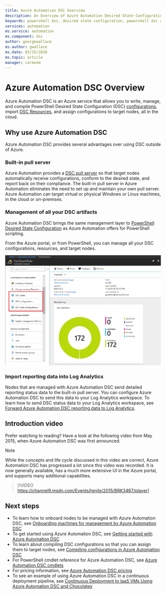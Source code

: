 ```yaml
---
title: Azure Automation DSC Overview
description: An Overview of Azure Automation Desired State Configuration (DSC), its terms, and known issues
keywords: powershell dsc, desired state configuration, powershell dsc azure
services: automation
ms.service: automation
ms.component: dsc
author: georgewallace
ms.author: gwallace
ms.date: 03/15/2018
ms.topic: article
manager: carmonm
---
```


# Azure Automation DSC Overview

Azure Automation DSC is an Azure service that allows you to write, manage, and compile PowerShell Desired State Configuration (DSC)
[configurations](https://msdn.microsoft.com/powershell/dsc/configurations), import [DSC Resources](https://msdn.microsoft.com/powershell/dsc/resources),
and assign configurations to target nodes, all in the cloud.

## Why use Azure Automation DSC

Azure Automation DSC provides several advantages over using DSC outside of Azure.

### Built-in pull server

Azure Automation provides a [DSC pull server](https://msdn.microsoft.com/powershell/dsc/pullserver) so that target nodes automatically receive configurations, conform to the desired state, and report back on their compliance.
The built-in pull server in Azure Automation eliminates the need to set up and maintain your own pull server.
Azure Automation can target virtual or physical Windows or Linux machines, in the cloud or on-premises.

### Management of all your DSC artifacts

Azure Automation DSC brings the same management layer to [PowerShell Desired State Configuration](https://msdn.microsoft.com/powershell/dsc/overview) as Azure Automation offers for PowerShell scripting.

From the Azure portal, or from PowerShell, you can manage all your DSC configurations, resources, and target nodes.

![Screen shot of the Azure Automation blade](./media/automation-dsc-overview/azure-automation-blade.png)

### Import reporting data into Log Analytics

Nodes that are managed with Azure Automation DSC send detailed reporting status data to the built-in pull server.
You can configure Azure Automation DSC to send this data to your Log Analytics workspace.
To learn how to send DSC status data to your Log Analytics workspace, see [Forward Azure Automation DSC reporting data to Log Analytics](automation-dsc-diagnostics.md).

## Introduction video

Prefer watching to reading? Have a look at the following video from May 2015, when Azure Automation DSC was first announced.

>[!NOTE]
>While the concepts and life cycle discussed in this video are correct, Azure Automation DSC has progressed a lot since this video was recorded.
>It is now generally available, has a much more extensive UI in the Azure portal, and supports many additional capabilities.

> [!VIDEO https://channel9.msdn.com/Events/Ignite/2015/BRK3467/player]

## Next steps

* To learn how to onboard nodes to be managed with Azure Automation DSC, see [Onboarding machines for management by Azure Automation DSC](automation-dsc-onboarding.md)
* To get started using Azure Automation DSC, see [Getting started with Azure Automation DSC](automation-dsc-getting-started.md)
* To learn about compiling DSC configurations so that you can assign them to target nodes, see [Compiling configurations in Azure Automation DSC](automation-dsc-compile.md)
* For PowerShell cmdlet reference for Azure Automation DSC, see [Azure Automation DSC cmdlets](/powershell/module/azurerm.automation/#automation)
* For pricing information, see [Azure Automation DSC pricing](https://azure.microsoft.com/pricing/details/automation/)
* To see an example of using Azure Automation DSC in a continuous deployment pipeline, see 
   [Continuous Deployment to IaaS VMs Using Azure Automation DSC and Chocolatey](automation-dsc-cd-chocolatey.md)
